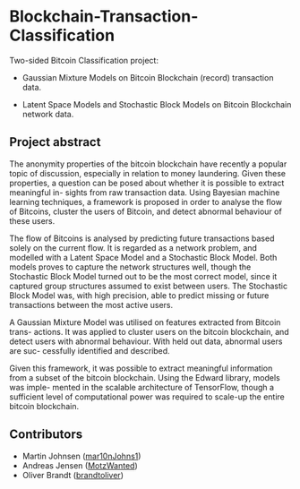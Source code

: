 # Blockchain-Transaction-Classification

Two-sided Bitcoin Classification project:

* Gaussian Mixture Models on Bitcoin Blockchain (record) transaction data.

* Latent Space Models and Stochastic Block Models on Bitcoin Blockchain network data.

## Project abstract
The anonymity properties of the bitcoin blockchain have recently a popular topic of discussion, especially in relation to money laundering. Given these properties, a question can be posed about whether it is possible to extract meaningful in- sights from raw transaction data. Using Bayesian machine learning techniques, a framework is proposed in order to analyse the flow of Bitcoins, cluster the users of Bitcoin, and detect abnormal behaviour of these users.

The flow of Bitcoins is analysed by predicting future transactions based solely on the current flow. It is regarded as a network problem, and modelled with a Latent Space Model and a Stochastic Block Model. Both models proves to capture the network structures well, though the Stochastic Block Model turned out to be the most correct model, since it captured group structures assumed to exist between users. The Stochastic Block Model was, with high precision, able to predict missing or future transactions between the most active users.

A Gaussian Mixture Model was utilised on features extracted from Bitcoin trans- actions. It was applied to cluster users on the bitcoin blockchain, and detect users with abnormal behaviour. With held out data, abnormal users are suc- cessfully identified and described.

Given this framework, it was possible to extract meaningful information from a subset of the bitcoin blockchain. Using the Edward library, models was imple- mented in the scalable architecture of TensorFlow, though a sufficient level of computational power was required to scale-up the entire bitcoin blockchain.

## Contributors
* Martin Johnsen ([mar10nJohns1](https://github.com/mar10nJohns1))
* Andreas Jensen ([MotzWanted](https://github.com/MotzWanted))
* Oliver Brandt ([brandtoliver](https://github.com/brandtoliver))
